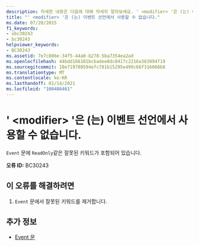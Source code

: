 ```yaml
---
description: 자세한 내용은 다음에 대해 자세히 알아보세요. ' <modifier> '은 (는) 이벤트 선언에서 사용할 수 없습니다.
title: "' <modifier> '은 (는) 이벤트 선언에서 사용할 수 없습니다."
ms.date: 07/20/2015
f1_keywords:
- vbc30243
- bc30243
helpviewer_keywords:
- BC30243
ms.assetid: 7e7c886e-34f5-44a0-b278-5ba7354ea2ad
ms.openlocfilehash: 44bdd166101bcbadee8dc8417c2216a363994719
ms.sourcegitcommit: 10e719780594efc781b15295e499c66f316068b8
ms.translationtype: MT
ms.contentlocale: ko-KR
ms.lasthandoff: 02/14/2021
ms.locfileid: "100486461"
---
```

# <a name="modifier-is-not-valid-on-an-event-declaration"></a>' \<modifier> '은 (는) 이벤트 선언에서 사용할 수 없습니다.

`Event` 문에 `ReadOnly`같은 잘못된 키워드가 포함되어 있습니다.  
  
 **오류 ID:** BC30243  
  
## <a name="to-correct-this-error"></a>이 오류를 해결하려면  
  
1. `Event` 문에서 잘못된 키워드를 제거합니다.  
  
## <a name="see-also"></a>추가 정보

- [Event 문](../language-reference/statements/event-statement.md)
